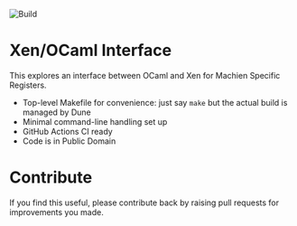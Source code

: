 

![Build](https://github.com/lindig/xen-msr-proto/workflows/CI/badge.svg)

# Xen/OCaml Interface

This explores an interface between OCaml and Xen for Machien Specific
Registers.

* Top-level Makefile for convenience: just say `make` but the actual
  build is managed by Dune
* Minimal command-line handling set up
* GitHub Actions CI ready
* Code is in Public Domain

# Contribute

If you find this useful, please contribute back by raising pull
requests for improvements you made.

[Travis]: https://www.travis-ci.org/
[OCaml]:  https://www.ocaml.org/
